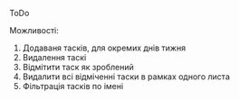 ToDo 

Можливості: 
1. Додаваня тасків, для окремих днів тижня
2. Видалення таскі
3. Відмітити таск як зроблений
4. Видалити всі відміченні таски в рамках одного листа
5. Фільтрація тасків по імені

